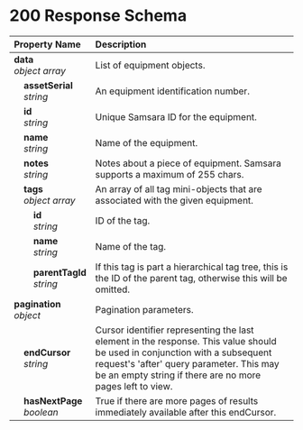 # 200 Response Schema
| Property Name | Description |
| :------------ | :---------- |
| **data**<br/>_object array_ | List of equipment objects. |
| **&nbsp;&nbsp;&nbsp;&nbsp;assetSerial**<br/>_&nbsp;&nbsp;&nbsp;&nbsp;string_ | An equipment identification number. |
| **&nbsp;&nbsp;&nbsp;&nbsp;id**<br/>_&nbsp;&nbsp;&nbsp;&nbsp;string_ | Unique Samsara ID for the equipment. |
| **&nbsp;&nbsp;&nbsp;&nbsp;name**<br/>_&nbsp;&nbsp;&nbsp;&nbsp;string_ | Name of the equipment. |
| **&nbsp;&nbsp;&nbsp;&nbsp;notes**<br/>_&nbsp;&nbsp;&nbsp;&nbsp;string_ | Notes about a piece of equipment. Samsara supports a maximum of 255 chars. |
| **&nbsp;&nbsp;&nbsp;&nbsp;tags**<br/>_&nbsp;&nbsp;&nbsp;&nbsp;object array_ | An array of all tag mini-objects that are associated with the given equipment. |
| **&nbsp;&nbsp;&nbsp;&nbsp;&nbsp;&nbsp;&nbsp;&nbsp;id**<br/>_&nbsp;&nbsp;&nbsp;&nbsp;&nbsp;&nbsp;&nbsp;&nbsp;string_ | ID of the tag. |
| **&nbsp;&nbsp;&nbsp;&nbsp;&nbsp;&nbsp;&nbsp;&nbsp;name**<br/>_&nbsp;&nbsp;&nbsp;&nbsp;&nbsp;&nbsp;&nbsp;&nbsp;string_ | Name of the tag. |
| **&nbsp;&nbsp;&nbsp;&nbsp;&nbsp;&nbsp;&nbsp;&nbsp;parentTagId**<br/>_&nbsp;&nbsp;&nbsp;&nbsp;&nbsp;&nbsp;&nbsp;&nbsp;string_ | If this tag is part a hierarchical tag tree, this is the ID of the parent tag, otherwise this will be omitted. |
| **pagination**<br/>_object_ | Pagination parameters. |
| **&nbsp;&nbsp;&nbsp;&nbsp;endCursor**<br/>_&nbsp;&nbsp;&nbsp;&nbsp;string_ | Cursor identifier representing the last element in the response. This value should be used in conjunction with a subsequent request's 'after' query parameter. This may be an empty string if there are no more pages left to view. |
| **&nbsp;&nbsp;&nbsp;&nbsp;hasNextPage**<br/>_&nbsp;&nbsp;&nbsp;&nbsp;boolean_ | True if there are more pages of results immediately available after this endCursor. |
